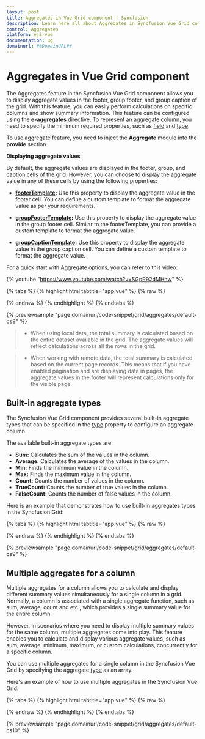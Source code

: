```yaml
---
layout: post
title: Aggregates in Vue Grid component | Syncfusion
description: Learn here all about Aggregates in Syncfusion Vue Grid component of Syncfusion Essential JS 2 and more.
control: Aggregates 
platform: ej2-vue
documentation: ug
domainurl: ##DomainURL##
---
```


# Aggregates in Vue Grid component

The Aggregates feature in the Syncfusion Vue Grid component allows you to display aggregate values in the footer, group footer, and group caption of the grid. With this feature, you can easily perform calculations on specific columns and show summary information. This feature can be configured using the **e-aggregates** directive. To represent an aggregate column, you need to specify the minimum required properties, such as [field](https://ej2.syncfusion.com/vue/documentation/api/grid/aggregateColumnDirective/#field) and [type](https://ej2.syncfusion.com/vue/documentation/api/grid/aggregateColumnDirective/#type).

To use aggregate feature, you need to inject the **Aggregate** module into the **provide** section.

**Displaying aggregate values**

By default, the aggregate values are displayed in the footer, group, and caption cells of the grid. However, you can choose to display the aggregate value in any of these cells by using the following properties:

* **[footerTemplate](https://ej2.syncfusion.com/vue/documentation/api/grid/aggregateColumn/#footertemplate):** Use this property to display the aggregate value in the footer cell. You can define a custom template to format the aggregate value as per your requirements.

* **[groupFooterTemplate](https://ej2.syncfusion.com/vue/documentation/api/grid/aggregateColumn/#groupfootertemplate):** Use this property to display the aggregate value in the group footer cell. Similar to the footerTemplate, you can provide a custom template to format the aggregate value.

* **[groupCaptionTemplate](https://ej2.syncfusion.com/vue/documentation/api/grid/aggregateColumn/#groupcaptiontemplate):** Use this property to display the aggregate value in the group caption cell. You can define a custom template to format the aggregate value.

For a quick start with Aggregate options, you can refer to this video:

{% youtube "https://www.youtube.com/watch?v=SGpR92dMHnw" %}

{% tabs %}
{% highlight html tabtitle="app.vue" %}
{% raw %}
<template>
    <div id="app">
        <ejs-grid :dataSource='data' height='290px' :allowPaging="true" :allowGrouping="true" :groupSettings="groupOptions">
            <e-columns>
                <e-column field='OrderID' headerText='Order ID' textAlign='right' width=120></e-column>
                <e-column field='CustomerID' headerText='Customer ID' width=150></e-column>
                <e-column field='OrderDate' headerText='Order Date' format='yMd' width=120 type='date'></e-column>
                <e-column field='Freight' format='C2' width=150></e-column>
                <e-column field='ShipCountry' headerText='Ship Country' width=150></e-column>
            </e-columns>
            <e-aggregates>
                <e-aggregate>
                    <e-columns>
                        <e-column type="Sum" field="Freight" format="C2" :groupFooterTemplate ='footerSum'></e-column>
                    </e-columns>
                </e-aggregate>
                <e-aggregate>
                    <e-columns>
                        <e-column type="Average" field="Freight" format="C2" :groupCaptionTemplate ='footerAvg'></e-column>
                    </e-columns>
                </e-aggregate>
          </e-aggregates>
        </ejs-grid>
    </div>
</template>
<script>
import Vue from "vue";
import { GridPlugin, Group, Aggregate, Page } from "@syncfusion/ej2-vue-grids";
import { data } from './datasource.js';

Vue.use(GridPlugin);

export default {
  data() {
    return {
      data: data,
      groupOptions: {showDropArea: false, columns: ['ShipCountry'] },
      footerSum: function () {
        return  { template : Vue.component('sumTemplate', {
            template: `<span>Sum: {{data.Sum}}</span>`,
            data () {return { data: {}};}
            })
          }
      },
      footerAvg: function () {
        return  { template : Vue.component('maxTemplate', {
            template: `<span>Average: {{data.Average}}</span>`,
            data () {return { data: {}};}
            })
          }
      }
    };
  },
  provide : {
      grid: [Group, Aggregate, Page]
  }
}
</script>
<style>
  @import "../node_modules/@syncfusion/ej2-base/styles/tailwind.css";
  @import "../node_modules/@syncfusion/ej2-buttons/styles/tailwind.css";
  @import "../node_modules/@syncfusion/ej2-calendars/styles/tailwind.css";
  @import "../node_modules/@syncfusion/ej2-dropdowns/styles/tailwind.css";
  @import "../node_modules/@syncfusion/ej2-inputs/styles/tailwind.css";
  @import "../node_modules/@syncfusion/ej2-navigations/styles/tailwind.css";
  @import "../node_modules/@syncfusion/ej2-popups/styles/tailwind.css";
  @import "../node_modules/@syncfusion/ej2-splitbuttons/styles/tailwind.css";
  @import "../node_modules/@syncfusion/ej2-vue-grids/styles/tailwind.css";
  @import "../node_modules/@syncfusion/ej2-vue-buttons/styles/tailwind.css";
</style>
{% endraw %}
{% endhighlight %}
{% endtabs %}
        
{% previewsample "page.domainurl/code-snippet/grid/aggregates/default-cs8" %}

> * When using local data, the total summary is calculated based on the entire dataset available in the grid. The aggregate values will reflect calculations across all the rows in the grid.

> * When working with remote data, the total summary is calculated based on the current page records. This means that if you have enabled pagination and are displaying data in pages, the aggregate values in the footer will represent calculations only for the visible page.

## Built-in aggregate types

The Syncfusion Vue Grid component provides several built-in aggregate types that can be specified in the [type](https://ej2.syncfusion.com/vue/documentation/api/grid/aggregateColumnDirective/#type) property to configure an aggregate column.

The available built-in aggregate types are:

* **Sum:** Calculates the sum of the values in the column.
* **Average:** Calculates the average of the values in the column.
* **Min:** Finds the minimum value in the column.
* **Max:** Finds the maximum value in the column.
* **Count:** Counts the number of values in the column.
* **TrueCount:** Counts the number of true values in the column.
* **FalseCount:** Counts the number of false values in the column.

Here is an example that demonstrates how to use built-in aggregates types in the Syncfusion Grid:

{% tabs %}
{% highlight html tabtitle="app.vue" %}
{% raw %}
<template>
    <div id="app">
        <ejs-grid :dataSource='data' height='290px' :allowPaging="true" :aggregates='aggregates'>
            <e-columns>
                <e-column field='OrderID' headerText='Order ID' textAlign='right' width=120></e-column>
                <e-column field='CustomerID' headerText='Customer ID' width=150></e-column>
                <e-column field='OrderDate' headerText='Order Date' format='yMd' width=120 type='date'></e-column>
                <e-column field='ShippedDate' headerText='Shipped Date' format='yMd' width=120 type='date'></e-column>
                <e-column field='Freight' headerText='Freight' format='C2' width=150></e-column>
                <e-column field='Verified' format='C2' width=150></e-column>
            </e-columns>
        </ejs-grid>
    </div>
</template>
<script>
import Vue from "vue";
import { GridPlugin, Aggregate, Page } from "@syncfusion/ej2-vue-grids";
import { data } from './datasource.js';

Vue.use(GridPlugin);

export default {
  data() {
    return {
      data: data,
      aggregates: [
        {
          columns: [
            {
              type: 'Average',
              field: 'Freight',
              footerTemplate: 'Average: ${Average}',
              format: 'C2',
            },
            {
              type: 'Max',
              field: 'ShippedDate',
              footerTemplate: 'Max: ${new Date(Max).toLocaleDateString()}',
            },
            {
              type: 'Min',
              field: 'OrderDate',
              footerTemplate: 'Min: ${new Date(Min).toLocaleDateString()}',
            },
            {
              type: 'TrueCount',
              field: 'Verified',
              footerTemplate: 'True Count: ${TrueCount}',
            },
          ],
        },
      ],
    };
  },
  provide : {
      grid: [Aggregate, Page]
  }
}
</script>
<style>
  @import "../node_modules/@syncfusion/ej2-base/styles/tailwind.css";
  @import "../node_modules/@syncfusion/ej2-buttons/styles/tailwind.css";
  @import "../node_modules/@syncfusion/ej2-calendars/styles/tailwind.css";
  @import "../node_modules/@syncfusion/ej2-dropdowns/styles/tailwind.css";
  @import "../node_modules/@syncfusion/ej2-inputs/styles/tailwind.css";
  @import "../node_modules/@syncfusion/ej2-navigations/styles/tailwind.css";
  @import "../node_modules/@syncfusion/ej2-popups/styles/tailwind.css";
  @import "../node_modules/@syncfusion/ej2-splitbuttons/styles/tailwind.css";
  @import "../node_modules/@syncfusion/ej2-vue-grids/styles/tailwind.css";
  @import "../node_modules/@syncfusion/ej2-vue-buttons/styles/tailwind.css";
</style>
{% endraw %}
{% endhighlight %}
{% endtabs %}
        
{% previewsample "page.domainurl/code-snippet/grid/aggregates/default-cs9" %}

## Multiple aggregates for a column

Multiple aggregates for a column allows you to calculate and display different summary values simultaneously for a single column in a grid. Normally, a column is associated with a single aggregate function, such as sum, average, count and etc., which provides a single summary value for the entire column.

However, in scenarios where you need to display multiple summary values for the same column, multiple aggregates come into play. This feature enables you to calculate and display various aggregate values, such as sum, average, minimum, maximum, or custom calculations, concurrently for a specific column.

You can use multiple aggregates for a single column in the Syncfusion Vue Grid by specifying the aggregate [type](https://ej2.syncfusion.com/vue/documentation/api/grid/aggregateColumnDirective/#type) as an array.

Here's an example of how to use multiple aggregates in the Syncfusion Vue Grid:

{% tabs %}
{% highlight html tabtitle="app.vue" %}
{% raw %}
<template>
    <div id="app">
        <ejs-grid :dataSource='data' height='290px' :allowPaging="true" :aggregates='aggregates'>
            <e-columns>
                <e-column field='OrderID' headerText='Order ID' textAlign='right' width=120></e-column>
                <e-column field='CustomerID' headerText='Customer ID' width=150></e-column>
                <e-column field='Freight' headerText='Freight' format='C2' width=80></e-column>
                <e-column field='ShipCountry' headerText='Ship Country' width=150></e-column>
            </e-columns>
        </ejs-grid>
    </div>
</template>
<script>
import Vue from "vue";
import { GridPlugin, Aggregate, Page } from "@syncfusion/ej2-vue-grids";
import { data } from './datasource.js';

Vue.use(GridPlugin);

export default {
  data() {
    return {
      data: data,
      aggregates: [
      {
        columns: [
          {
            type: ['Sum', 'Max', 'Min'],
            field: 'Freight',
            columnName: 'Freight',
            format: 'C2',
            footerTemplate: 'Sum: ${Sum}, Min:${Min}, Max:${Max}',
          },
        ],
      },
    ],
    };
  },
  provide : {
      grid: [Aggregate, Page]
  }
}
</script>
<style>
  @import "../node_modules/@syncfusion/ej2-base/styles/tailwind.css";
  @import "../node_modules/@syncfusion/ej2-buttons/styles/tailwind.css";
  @import "../node_modules/@syncfusion/ej2-calendars/styles/tailwind.css";
  @import "../node_modules/@syncfusion/ej2-dropdowns/styles/tailwind.css";
  @import "../node_modules/@syncfusion/ej2-inputs/styles/tailwind.css";
  @import "../node_modules/@syncfusion/ej2-navigations/styles/tailwind.css";
  @import "../node_modules/@syncfusion/ej2-popups/styles/tailwind.css";
  @import "../node_modules/@syncfusion/ej2-splitbuttons/styles/tailwind.css";
  @import "../node_modules/@syncfusion/ej2-vue-grids/styles/tailwind.css";
  @import "../node_modules/@syncfusion/ej2-vue-buttons/styles/tailwind.css";
</style>
{% endraw %}
{% endhighlight %}
{% endtabs %}
        
{% previewsample "page.domainurl/code-snippet/grid/aggregates/default-cs10" %}